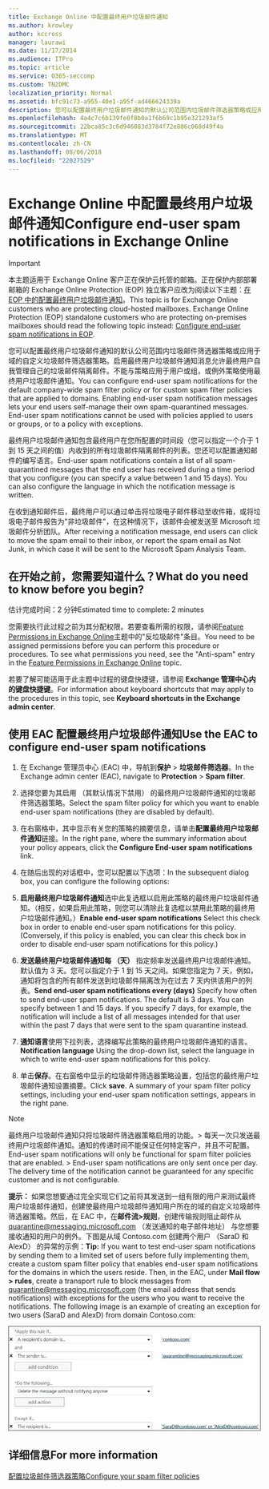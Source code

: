 ```yaml
---
title: Exchange Online 中配置最终用户垃圾邮件通知
ms.author: krowley
author: kccross
manager: laurawi
ms.date: 11/17/2014
ms.audience: ITPro
ms.topic: article
ms.service: O365-seccomp
ms.custom: TN2DMC
localization_priority: Normal
ms.assetid: bfc91c73-a955-40e1-a95f-ad466624339a
description: 您可以配置最终用户垃圾邮件通知的默认公司范围内垃圾邮件筛选器策略或应用于域的自定义垃圾邮件筛选器策略。
ms.openlocfilehash: 4a4c7c6b139fe0f8b0a1f6b69c1b95e321293af5
ms.sourcegitcommit: 22bca85c3c6d946083d3784f72e886c068d49f4a
ms.translationtype: MT
ms.contentlocale: zh-CN
ms.lasthandoff: 08/06/2018
ms.locfileid: "22027529"
---
```

# <a name="configure-end-user-spam-notifications-in-exchange-online"></a><span data-ttu-id="45265-103">Exchange Online 中配置最终用户垃圾邮件通知</span><span class="sxs-lookup"><span data-stu-id="45265-103">Configure end-user spam notifications in Exchange Online</span></span>

> [!IMPORTANT]
> <span data-ttu-id="45265-p101">本主题适用于 Exchange Online 客户正在保护云托管的邮箱。正在保护内部部署邮箱的 Exchange Online Protection (EOP) 独立客户应改为阅读以下主题：[在 EOP 中的配置最终用户垃圾邮件通知](configure-end-user-spam-notifications-in-eop.md)。</span><span class="sxs-lookup"><span data-stu-id="45265-p101">This topic is for Exchange Online customers who are protecting cloud-hosted mailboxes. Exchange Online Protection (EOP) standalone customers who are protecting on-premises mailboxes should read the following topic instead: [Configure end-user spam notifications in EOP](configure-end-user-spam-notifications-in-eop.md).</span></span> 
  
<span data-ttu-id="45265-p102">您可以配置最终用户垃圾邮件通知的默认公司范围内垃圾邮件筛选器策略或应用于域的自定义垃圾邮件筛选器策略。启用最终用户垃圾邮件通知消息允许最终用户自我管理自己的垃圾邮件隔离邮件。不能与策略应用于用户或组，或例外策略使用最终用户垃圾邮件通知。</span><span class="sxs-lookup"><span data-stu-id="45265-p102">You can configure end-user spam notifications for the default company-wide spam filter policy or for custom spam filter policies that are applied to domains. Enabling end-user spam notification messages lets your end users self-manage their own spam-quarantined messages. End-user spam notifications cannot be used with policies applied to users or groups, or to a policy with exceptions.</span></span>
  
<span data-ttu-id="45265-p103">最终用户垃圾邮件通知包含最终用户在您所配置的时间段（您可以指定一个介于 1 到 15 天之间的值）内收到的所有垃圾邮件隔离邮件的列表。您还可以配置通知邮件的编写语言。</span><span class="sxs-lookup"><span data-stu-id="45265-p103">End-user spam notifications contain a list of all spam-quarantined messages that the end user has received during a time period that you configure (you can specify a value between 1 and 15 days). You can also configure the language in which the notification message is written.</span></span>
  
<span data-ttu-id="45265-111">在收到通知邮件后，最终用户可以通过单击将垃圾电子邮件移动至收件箱，或将垃圾电子邮件报告为"非垃圾邮件"，在这种情况下，该邮件会被发送至 Microsoft 垃圾邮件分析团队。</span><span class="sxs-lookup"><span data-stu-id="45265-111">After receiving a notification message, end users can click to move the spam email to their inbox, or report the spam email as Not Junk, in which case it will be sent to the Microsoft Spam Analysis Team.</span></span> 
  
## <a name="what-do-you-need-to-know-before-you-begin"></a><span data-ttu-id="45265-112">在开始之前，您需要知道什么？</span><span class="sxs-lookup"><span data-stu-id="45265-112">What do you need to know before you begin?</span></span>

<span data-ttu-id="45265-113">估计完成时间：2 分钟</span><span class="sxs-lookup"><span data-stu-id="45265-113">Estimated time to complete: 2 minutes</span></span>
  
<span data-ttu-id="45265-p104">您需要执行此过程之前为其分配权限。若要查看所需的权限，请参阅[Feature Permissions in Exchange Online](http://technet.microsoft.com/library/15073ce1-0917-403b-8839-02a2ebc96e16.aspx)主题中的"反垃圾邮件"条目。</span><span class="sxs-lookup"><span data-stu-id="45265-p104">You need to be assigned permissions before you can perform this procedure or procedures. To see what permissions you need, see the "Anti-spam" entry in the [Feature Permissions in Exchange Online](http://technet.microsoft.com/library/15073ce1-0917-403b-8839-02a2ebc96e16.aspx) topic.</span></span> 
  
<span data-ttu-id="45265-116">若要了解可能适用于此主题中过程的键盘快捷键，请参阅 **Exchange 管理中心内的键盘快捷键**。</span><span class="sxs-lookup"><span data-stu-id="45265-116">For information about keyboard shortcuts that may apply to the procedures in this topic, see **Keyboard shortcuts in the Exchange admin center**.</span></span>
  
## <a name="use-the-eac-to-configure-end-user-spam-notifications"></a><span data-ttu-id="45265-117">使用 EAC 配置最终用户垃圾邮件通知</span><span class="sxs-lookup"><span data-stu-id="45265-117">Use the EAC to configure end-user spam notifications</span></span>

1. <span data-ttu-id="45265-118">在 Exchange 管理员中心 (EAC) 中，导航到**保护** \> **垃圾邮件筛选器**。</span><span class="sxs-lookup"><span data-stu-id="45265-118">In the Exchange admin center (EAC), navigate to **Protection** \> **Spam filter**.</span></span>
    
2. <span data-ttu-id="45265-119">选择您要为其启用 （其默认情况下禁用） 的最终用户垃圾邮件通知的垃圾邮件筛选器策略。</span><span class="sxs-lookup"><span data-stu-id="45265-119">Select the spam filter policy for which you want to enable end-user spam notifications (they are disabled by default).</span></span>
    
3. <span data-ttu-id="45265-120">在右窗格中，其中显示有关您的策略的摘要信息，请单击**配置最终用户垃圾邮件通知**链接。</span><span class="sxs-lookup"><span data-stu-id="45265-120">In the right pane, where the summary information about your policy appears, click the **Configure End-user spam notifications** link.</span></span> 
    
4. <span data-ttu-id="45265-121">在随后出现的对话框中，您可以配置以下选项：</span><span class="sxs-lookup"><span data-stu-id="45265-121">In the subsequent dialog box, you can configure the following options:</span></span>
    
1. <span data-ttu-id="45265-p105">**启用最终用户垃圾邮件通知**选中此复选框以启用此策略的最终用户垃圾邮件通知。（相反，如果启用此策略，则您可以清除此复选框以禁用此策略的最终用户垃圾邮件通知。）</span><span class="sxs-lookup"><span data-stu-id="45265-p105">**Enable end-user spam notifications** Select this check box in order to enable end-user spam notifications for this policy. (Conversely, if this policy is enabled, you can clear this check box in order to disable end-user spam notifications for this policy.)</span></span> 
    
2. <span data-ttu-id="45265-p106">**发送最终用户垃圾邮件通知每 （天）** 指定频率发送最终用户垃圾邮件通知。默认值为 3 天。您可以指定介于 1 到 15 天之间。如果您指定为 7 天，例如，通知将包含的所有邮件发送到垃圾邮件隔离改为在过去 7 天内供该用户的列表。</span><span class="sxs-lookup"><span data-stu-id="45265-p106">**Send end-user spam notifications every (days)** Specify how often to send end-user spam notifications. The default is 3 days. You can specify between 1 and 15 days. If you specify 7 days, for example, the notification will include a list of all messages intended for that user within the past 7 days that were sent to the spam quarantine instead.</span></span> 
    
3. <span data-ttu-id="45265-128">**通知语言**使用下拉列表，选择编写此策略的最终用户垃圾邮件通知的语言。</span><span class="sxs-lookup"><span data-stu-id="45265-128">**Notification language** Using the drop-down list, select the language in which to write end-user spam notifications for this policy.</span></span> 
    
5. <span data-ttu-id="45265-p107">单击**保存**。在右窗格中显示的垃圾邮件筛选器策略设置，包括您的最终用户垃圾邮件通知设置摘要。</span><span class="sxs-lookup"><span data-stu-id="45265-p107">Click **save**. A summary of your spam filter policy settings, including your end-user spam notification settings, appears in the right pane.</span></span>
    
> [!NOTE]
>  <span data-ttu-id="45265-p108">最终用户垃圾邮件通知只将垃圾邮件筛选器策略启用的功能。> 每天一次只发送最终用户垃圾邮件通知。通知的传递时间不能保证任何特定客户，并且不可配置。</span><span class="sxs-lookup"><span data-stu-id="45265-p108">End-user spam notifications will only be functional for spam filter policies that are enabled. >  End-user spam notifications are only sent once per day. The delivery time of the notification cannot be guaranteed for any specific customer and is not configurable.</span></span> 
  
 <span data-ttu-id="45265-p109">**提示：** 如果您想要通过完全实现它们之前将其发送到一组有限的用户来测试最终用户垃圾邮件通知，创建使最终用户垃圾邮件通知用户所在的域的自定义垃圾邮件筛选器策略。然后，在 EAC 中，在**邮件流\>规则**，创建传输规则阻止邮件从 quarantine@messaging.microsoft.com （发送通知的电子邮件地址） 与您想要接收通知的用户的例外。下图是从域 Contoso.com 创建两个用户 （SaraD 和 AlexD） 的异常的示例：</span><span class="sxs-lookup"><span data-stu-id="45265-p109">**Tip:** If you want to test end-user spam notifications by sending them to a limited set of users before fully implementing them, create a custom spam filter policy that enables end-user spam notifications for the domains in which the users reside. Then, in the EAC, under **Mail flow \> rules**, create a transport rule to block messages from quarantine@messaging.microsoft.com (the email address that sends notifications) with exceptions for the users who you want to receive the notifications. The following image is an example of creating an exception for two users (SaraD and AlexD) from domain Contoso.com:</span></span> 
  
![测试最终用户垃圾邮件通知的传输规则](media/EOP-ESN-testspecificusers.jpg)
  
## <a name="for-more-information"></a><span data-ttu-id="45265-138">详细信息</span><span class="sxs-lookup"><span data-stu-id="45265-138">For more information</span></span>

[<span data-ttu-id="45265-139">配置垃圾邮件筛选器策略</span><span class="sxs-lookup"><span data-stu-id="45265-139">Configure your spam filter policies</span></span>](configure-your-spam-filter-policies.md)
  
